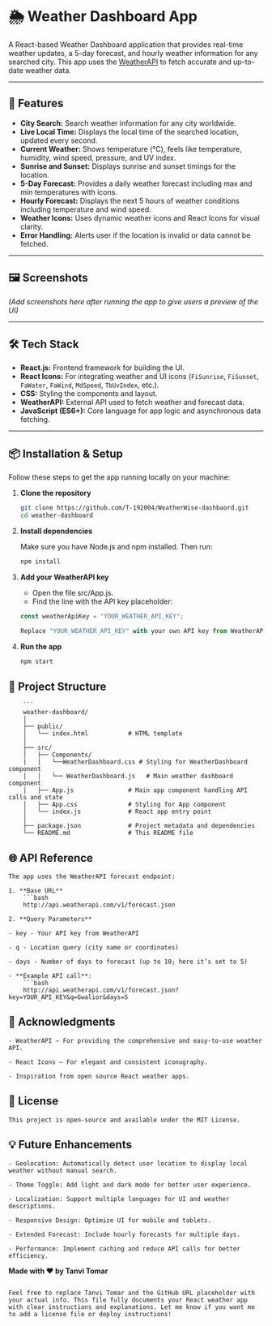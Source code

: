 # 🌦️ Weather Dashboard App

A React-based Weather Dashboard application that provides real-time weather updates, a 5-day forecast, and hourly weather information for any searched city. This app uses the [WeatherAPI](https://www.weatherapi.com/) to fetch accurate and up-to-date weather data.

---

## 🚀 Features

- **City Search:** Search weather information for any city worldwide.
- **Live Local Time:** Displays the local time of the searched location, updated every second.
- **Current Weather:** Shows temperature (°C), feels like temperature, humidity, wind speed, pressure, and UV index.
- **Sunrise and Sunset:** Displays sunrise and sunset timings for the location.
- **5-Day Forecast:** Provides a daily weather forecast including max and min temperatures with icons.
- **Hourly Forecast:** Displays the next 5 hours of weather conditions including temperature and wind speed.
- **Weather Icons:** Uses dynamic weather icons and React Icons for visual clarity.
- **Error Handling:** Alerts user if the location is invalid or data cannot be fetched.

---

## 🖼️ Screenshots

*(Add screenshots here after running the app to give users a preview of the UI)*

---

## 🛠 Tech Stack

- **React.js:** Frontend framework for building the UI.
- **React Icons:** For integrating weather and UI icons (`FiSunrise`, `FiSunset`, `FaWater`, `FaWind`, `MdSpeed`, `TbUvIndex`, etc.).
- **CSS:** Styling the components and layout.
- **WeatherAPI:** External API used to fetch weather and forecast data.
- **JavaScript (ES6+):** Core language for app logic and asynchronous data fetching.

---

## 📦 Installation & Setup

Follow these steps to get the app running locally on your machine:

1. **Clone the repository**
   ```bash
   git clone https://github.com/T-192004/WeatherWise-dashbaord.git
   cd weather-dashboard
2. **Install dependencies** 
    
    Make sure you have Node.js and npm installed. Then run:
    ``` bash
    npm install

3. **Add your WeatherAPI key**

    - Open the file src/App.js.
    - Find the line with the API key placeholder:

    ```js
    const weatherApiKey = "YOUR_WEATHER_API_KEY";

    Replace "YOUR_WEATHER_API_KEY" with your own API key from WeatherAPI.

4. **Run the app** 

    ```bash
    npm start

## 📁 Project Structure
        ```
        weather-dashboard/
        │
        ├── public/
        │   └── index.html           # HTML template
        │
        ├── src/
        │   ├── Components/
        |   |   └──WeatherDashboard.css # Styling for WeatherDashboard component
        │   │   └── WeatherDashboard.js   # Main weather dashboard component
        │   ├── App.js               # Main app component handling API calls and state
        │   ├── App.css              # Styling for App component
        │   └── index.js             # React app entry point
        │
        ├── package.json             # Project metadata and dependencies
        └── README.md                # This README file


## 🌐 API Reference

    The app uses the WeatherAPI forecast endpoint:

    1. **Base URL**
        ```bash
        http://api.weatherapi.com/v1/forecast.json
        
    2. **Query Parameters**

    - key - Your API key from WeatherAPI

    - q - Location query (city name or coordinates)

    - days - Number of days to forecast (up to 10; here it’s set to 5)

    - **Example API call**:
        ```bash
        http://api.weatherapi.com/v1/forecast.json?key=YOUR_API_KEY&q=Gwalior&days=5
    


## 🙌 Acknowledgments
    - WeatherAPI – For providing the comprehensive and easy-to-use weather API.

    - React Icons – For elegant and consistent iconography.

    - Inspiration from open source React weather apps.


## 📄 License
    This project is open-source and available under the MIT License.


## 💡 Future Enhancements
    - Geolocation: Automatically detect user location to display local weather without manual search.

    - Theme Toggle: Add light and dark mode for better user experience.
 
    - Localization: Support multiple languages for UI and weather descriptions.

    - Responsive Design: Optimize UI for mobile and tablets.

    - Extended Forecast: Include hourly forecasts for multiple days.

    - Performance: Implement caching and reduce API calls for better efficiency.



**Made with ❤️ by Tanvi Tomar**
```vbnet

Feel free to replace Tanvi Tomar and the GitHub URL placeholder with your actual info. This file fully documents your React weather app with clear instructions and explanations. Let me know if you want me to add a license file or deploy instructions!
